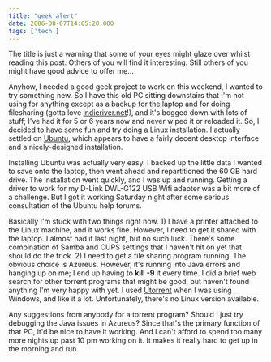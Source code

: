 ```yaml
---
title: "geek alert"
date: 2006-08-07T14:05:20.000
tags: ['tech']
---
```


The title is just a warning that some of your eyes might glaze over whilst reading this post. Others of you will find it interesting. Still others of you might have good advice to offer me...

Anyhow, I needed a good geek project to work on this weekend, I wanted to try something new. So I have this old PC sitting downstairs that I'm not using for anything except as a backup for the laptop and for doing filesharing (gotta love [indieriver.net](http://www.indieriver.net)!), and it's bogged down with lots of stuff; I've had it for 5 or 6 years now and never wiped it or reloaded it. So, I decided to have some fun and try doing a Linux installation. I actually settled on [Ubuntu](http://www.ubuntu.com), which appears to have a fairly decent desktop interface and a nicely-designed installation.

Installing Ubuntu was actually very easy. I backed up the little data I wanted to save onto the laptop, then went ahead and repartitioned the 60 GB hard drive. The installation went quickly, and I was up and running. Getting a driver to work for my D-Link DWL-G122 USB Wifi adapter was a bit more of a challenge. But I got it working Saturday night after some serious consultation of the Ubuntu help forums.

Basically I'm stuck with two things right now. 1) I have a printer attached to the Linux machine, and it works fine. However, I need to get it shared with the laptop. I almost had it last night, but no such luck. There's some combination of Samba and CUPS settings that I haven't hit on yet that should do the trick. 2) I need to get a file sharing program running. The obvious choice is Azureus. However, it's running into Java errors and hanging up on me; I end up having to **kill -9** it every time. I did a brief web search for other torrent programs that might be good, but haven't found anything I'm very happy with yet. I used [Utorrent](http://www.utorrent.com) when I was using Windows, and like it a lot. Unfortunately, there's no Linux version available.

Any suggestions from anybody for a torrent program? Should I just try debugging the Java issues in Azureus? Since that's the primary function of that PC, it'd be nice to have it working. And I can't afford to spend too many more nights up past 10 pm working on it. It makes it really hard to get up in the morning and run.
